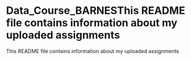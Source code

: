 # Data_Course_BARNESThis README file contains information about my uploaded assignments
This README file contains information about my uploaded assignments
